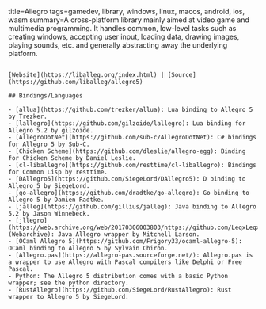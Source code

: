 title=Allegro
tags=gamedev, library, windows, linux, macos, android, ios, wasm
summary=A cross-platform library mainly aimed at video game and multimedia programming. It handles common, low-level tasks such as creating windows, accepting user input, loading data, drawing images, playing sounds, etc. and generally abstracting away the underlying platform.
~~~~~~

[Website](https://liballeg.org/index.html) | [Source](https://github.com/liballeg/allegro5)

## Bindings/Languages

- [allua](https://github.com/trezker/allua): Lua binding to Allegro 5 by Trezker.
- [lallegro](https://github.com/gilzoide/lallegro): Lua binding for Allegro 5.2 by gilzoide.
- [AllegroDotNet](https://github.com/sub-c/AllegroDotNet): C# bindings for Allegro 5 by Sub-C.
- [Chicken Scheme](https://github.com/dleslie/allegro-egg): Binding for Chicken Scheme by Daniel Leslie.
- [cl-liballegro](https://github.com/resttime/cl-liballegro): Bindings for Common Lisp by resttime.
- [DAllegro5](https://github.com/SiegeLord/DAllegro5): D binding to Allegro 5 by SiegeLord.
- [go-allegro](https://github.com/dradtke/go-allegro): Go binding to Allegro 5 by Damien Radtke.
- [jalleg](https://github.com/gillius/jalleg): Java binding to Allegro 5.2 by Jason Winnebeck.
- [jllegro](https://web.archive.org/web/20170306003803/https://github.com/LeqxLeqx/jllegro) (Webarchive): Java Allegro wrapper by Mitchell Larson.
- [OCaml Allegro 5](https://github.com/Frigory33/ocaml-allegro-5): OCaml binding to Allegro 5 by Sylvain Chiron.
- [Allegro.pas](https://allegro-pas.sourceforge.net/): Allegro.pas is a wrapper to use Allegro with Pascal compilers like Delphi or Free Pascal.
- Python: The Allegro 5 distribution comes with a basic Python wrapper; see the python directory.
- [RustAllegro](https://github.com/SiegeLord/RustAllegro): Rust wrapper to Allegro 5 by SiegeLord.

